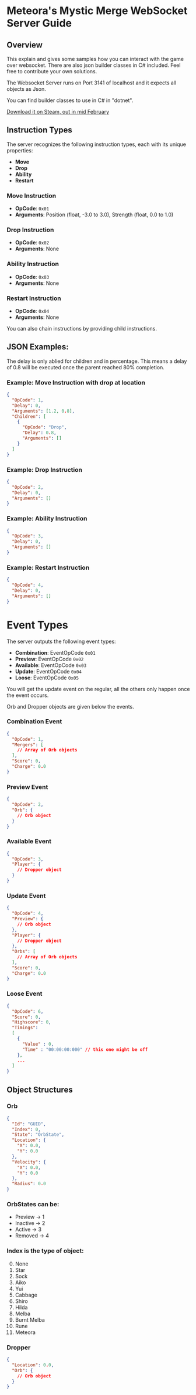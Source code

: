 # Meteora's Mystic Merge WebSocket Server Guide

## Overview
This explain and gives some samples how you can interact with the game over websocket. There are also json builder classes in C# included. Feel free to contribute your own solutions.

The Websocket Server runs on Port 3141 of localhost and it expects all objects as Json.

You can find builder classes to use in C# in "dotnet".

[Download it on Steam, out in mid February](https://store.steampowered.com/app/2751810/Meteoras_Mystic_Merge/)

## Instruction Types
The server recognizes the following instruction types, each with its unique properties:

- **Move**
- **Drop**
- **Ability**
- **Restart**

### Move Instruction
- **OpCode**: `0x01`
- **Arguments**: Position (float, -3.0 to 3.0), Strength (float, 0.0 to 1.0)

### Drop Instruction
- **OpCode**: `0x02`
- **Arguments**: None

### Ability Instruction
- **OpCode**: `0x03`
- **Arguments**: None

### Restart Instruction
- **OpCode**: `0x04`
- **Arguments**: None

You can also chain instructions by providing child instructions.

## JSON Examples:

The delay is only ablied for children and in percentage. This means a delay of 0.8 will be executed once the parent reached 80% completion.

### Example: Move Instruction with drop at location
```json
{
  "OpCode": 1,
  "Delay": 0,
  "Arguments": [1.2, 0.8],
  "Children": [
    {
      "OpCode": "Drop",
      "Delay": 0.8,
      "Arguments": []
    }
  ]
}
```

### Example: Drop Instruction
```json
{
  "OpCode": 2,
  "Delay": 0,
  "Arguments": []
}
```

### Example: Ability Instruction
```json
{
  "OpCode": 3,
  "Delay": 0,
  "Arguments": []
}
```


### Example: Restart Instruction
```json
{
  "OpCode": 4,
  "Delay": 0,
  "Arguments": []
}
```

# Event Types
The server outputs the following event types:

- **Combination**: EventOpCode `0x01`
- **Preview**: EventOpCode `0x02`
- **Available**: EventOpCode `0x03`
- **Update**: EventOpCode `0x04`
- **Loose**: EventOpCode `0x05`

You will get the update event on the regular, all the others only happen once the event occurs.

Orb and Dropper objects are given below the events.
### Combination Event
```json
{
  "OpCode": 1,
  "Mergers": [
    // Array of Orb objects
  ],
  "Score": 0,
  "Charge": 0.0
}
```

### Preview Event
```json
{
  "OpCode": 2,
  "Orb": {
    // Orb object
  }
}
```

### Available Event
```json
{
  "OpCode": 3,
  "Player": {
    // Dropper object
  }
}
```

### Update Event
```json
{
  "OpCode": 4,
  "Preview": {
    // Orb object
  },
  "Player": {
    // Dropper object
  },
  "Orbs": [
    // Array of Orb objects
  ],
  "Score": 0,
  "Charge": 0.0
}
```

### Loose Event
```json
{
  "OpCode": 6,
  "Score": 0,
  "Highscore": 0,
  "Timings": 
  [
    {
      "Value" : 0,
      "Time" : "00:00:00:000" // this one might be off
    },
    ...
  ]
}
```

## Object Structures
### Orb
```json
{
  "Id": "GUID",
  "Index": 0,
  "State": "OrbState",
  "Location": {
    "X": 0.0,
    "Y": 0.0
  },
  "Velocity": {
    "X": 0.0,
    "Y": 0.0
  },
  "Radius": 0.0
}
```
### OrbStates can be:
- Preview -> 1
- Inactive -> 2
- Active -> 3
- Removed -> 4

### Index is the type of object:
0. None
1. Star
2. Sock
3. Aiko
4. Yui
5. Cabbage
6. Shiro
7. Hilda
8. Melba
9. Burnt Melba
10. Rune
11. Meteora


### Dropper
```json
{
  "Location": 0.0,
  "Orb": {
    // Orb object
  }
}
```
